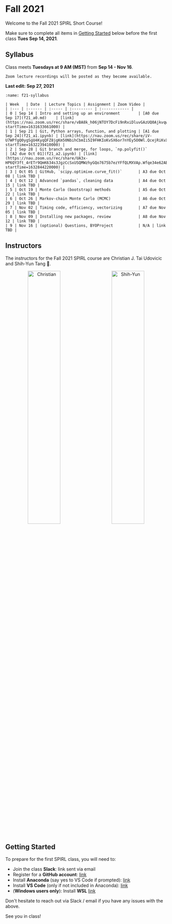 # Fall 2021

Welcome to the Fall 2021 SPIRL Short Course!

Make sure to complete all items in [Getting Started](#getting-started) below before the first class **Tues Sep 14, 2021**.

## Syllabus

Class meets **Tuesdays at 9 AM (MST)** from **Sep 14 - Nov 16**.

```{note}
Zoom lecture recordings will be posted as they become available.
```

**Last edit: Sep 27, 2021**

```{table} Fall 2021 Syllabus (subject to change during the course)
:name: f21-syllabus

| Week   | Date  | Lecture Topics | Assignment | Zoom Video |
| :--- | :------ | :----- | :--------- | :------------ |
| 0 | Sep 14 | Intro and setting up an environment        | [A0 due Sep 17](f21_a0.md)    | [link](https://nau.zoom.us/rec/share/vBA8k_h06jNTOY7DcFi9nRxiDluvGAzUQ0AjkvqwvVY4KvFAe1bM7jsZzs9nNC8O.lyK3LmwOw3vy0Q6S?startTime=1631633661000) |
| 1 | Sep 21 | Git, Python arrays, function, and plotting | [A1 due Sep 24](f21_a1.ipynb) | [link](https://nau.zoom.us/rec/share/iV-U7WPfgQ0ygSgU4KyqQFZ8jgKm50NbihCbmIi5I9FHKIoKvSX6or7nYEy5O0Wl.QcejRiKvXofl3_RJ?startTime=1632239410000) |
| 2 | Sep 28 | Git branch and merge, for loops, `np.polyfit()`        | [A2 due Oct 01](f21_a2.ipynb) | [link](https://nau.zoom.us/rec/share/UA3x-HP6QY3ft_4rETr9QmK634s3JgzCcSxUSQMWzhyGQo7675b7ezYFfQLMXVAp.Wfqe34e62ABZljqu?startTime=1632844220000) |
| 3 | Oct 05 | GitHub, `scipy.optimixe.curve_fit()`       | A3 due Oct 08 | link TBD |
| 4 | Oct 12 | Advanced `pandas`, cleaning data           | A4 due Oct 15 | link TBD |
| 5 | Oct 19 | Monte Carlo (bootstrap) methods            | A5 due Oct 22 | link TBD |
| 6 | Oct 26 | Markov-chain Monte Carlo (MCMC)            | A6 due Oct 29 | link TBD |
| 7 | Nov 02 | Timing code, efficiency, vectorizing       | A7 due Nov 05 | link TBD |
| 8 | Nov 09 | Installing new packages, review            | A8 due Nov 12 | link TBD |
| 9 | Nov 16 | (optional) Questions, BYOProject           | N/A | link TBD |
```

## Instructors

The instructors for the Fall 2021 SPIRL course are Christian J. Tai Udovicic and Shih-Yun Tang 👋.

<p align="center">
  <img alt="Christian" src="https://raw.githubusercontent.com/cjtu/spirl/master/spirl/images/instructors/christian.jpg" width="45%">
&nbsp; &nbsp; &nbsp; &nbsp;
  <img alt="Shih-Yun" src="https://raw.githubusercontent.com/cjtu/spirl/master/spirl/images/instructors/shih-yun.jpg" width="45%">
</p>

## Getting Started

To prepare for the first SPIRL class, you will need to:

- Join the class **Slack**: link sent via email
- Register for a **GitHub account**: [link](https://github.com/signup)
- Install **Anaconda** (say yes to VS Code if prompted): [link](https://www.anaconda.com/products/individual-d)
- Install **VS Code** (only if not included in Anaconda): [link](https://code.visualstudio.com/download)
- (**Windows users only**): Install **WSL** [link](https://docs.microsoft.com/en-us/windows/wsl/install-win10)

Don't hesitate to reach out via Slack / email if you have any issues with the above.

See you in class!
